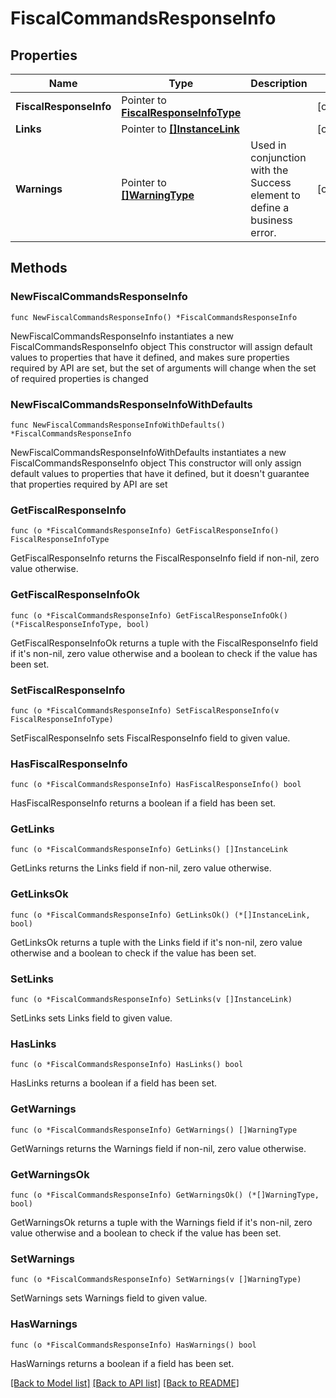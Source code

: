 # FiscalCommandsResponseInfo

## Properties

Name | Type | Description | Notes
------------ | ------------- | ------------- | -------------
**FiscalResponseInfo** | Pointer to [**FiscalResponseInfoType**](FiscalResponseInfoType.md) |  | [optional] 
**Links** | Pointer to [**[]InstanceLink**](InstanceLink.md) |  | [optional] 
**Warnings** | Pointer to [**[]WarningType**](WarningType.md) | Used in conjunction with the Success element to define a business error. | [optional] 

## Methods

### NewFiscalCommandsResponseInfo

`func NewFiscalCommandsResponseInfo() *FiscalCommandsResponseInfo`

NewFiscalCommandsResponseInfo instantiates a new FiscalCommandsResponseInfo object
This constructor will assign default values to properties that have it defined,
and makes sure properties required by API are set, but the set of arguments
will change when the set of required properties is changed

### NewFiscalCommandsResponseInfoWithDefaults

`func NewFiscalCommandsResponseInfoWithDefaults() *FiscalCommandsResponseInfo`

NewFiscalCommandsResponseInfoWithDefaults instantiates a new FiscalCommandsResponseInfo object
This constructor will only assign default values to properties that have it defined,
but it doesn't guarantee that properties required by API are set

### GetFiscalResponseInfo

`func (o *FiscalCommandsResponseInfo) GetFiscalResponseInfo() FiscalResponseInfoType`

GetFiscalResponseInfo returns the FiscalResponseInfo field if non-nil, zero value otherwise.

### GetFiscalResponseInfoOk

`func (o *FiscalCommandsResponseInfo) GetFiscalResponseInfoOk() (*FiscalResponseInfoType, bool)`

GetFiscalResponseInfoOk returns a tuple with the FiscalResponseInfo field if it's non-nil, zero value otherwise
and a boolean to check if the value has been set.

### SetFiscalResponseInfo

`func (o *FiscalCommandsResponseInfo) SetFiscalResponseInfo(v FiscalResponseInfoType)`

SetFiscalResponseInfo sets FiscalResponseInfo field to given value.

### HasFiscalResponseInfo

`func (o *FiscalCommandsResponseInfo) HasFiscalResponseInfo() bool`

HasFiscalResponseInfo returns a boolean if a field has been set.

### GetLinks

`func (o *FiscalCommandsResponseInfo) GetLinks() []InstanceLink`

GetLinks returns the Links field if non-nil, zero value otherwise.

### GetLinksOk

`func (o *FiscalCommandsResponseInfo) GetLinksOk() (*[]InstanceLink, bool)`

GetLinksOk returns a tuple with the Links field if it's non-nil, zero value otherwise
and a boolean to check if the value has been set.

### SetLinks

`func (o *FiscalCommandsResponseInfo) SetLinks(v []InstanceLink)`

SetLinks sets Links field to given value.

### HasLinks

`func (o *FiscalCommandsResponseInfo) HasLinks() bool`

HasLinks returns a boolean if a field has been set.

### GetWarnings

`func (o *FiscalCommandsResponseInfo) GetWarnings() []WarningType`

GetWarnings returns the Warnings field if non-nil, zero value otherwise.

### GetWarningsOk

`func (o *FiscalCommandsResponseInfo) GetWarningsOk() (*[]WarningType, bool)`

GetWarningsOk returns a tuple with the Warnings field if it's non-nil, zero value otherwise
and a boolean to check if the value has been set.

### SetWarnings

`func (o *FiscalCommandsResponseInfo) SetWarnings(v []WarningType)`

SetWarnings sets Warnings field to given value.

### HasWarnings

`func (o *FiscalCommandsResponseInfo) HasWarnings() bool`

HasWarnings returns a boolean if a field has been set.


[[Back to Model list]](../README.md#documentation-for-models) [[Back to API list]](../README.md#documentation-for-api-endpoints) [[Back to README]](../README.md)


